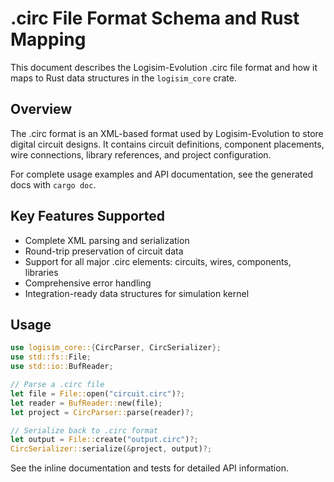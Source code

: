 # .circ File Format Schema and Rust Mapping

This document describes the Logisim-Evolution .circ file format and how it maps to Rust data structures in the `logisim_core` crate.

## Overview

The .circ format is an XML-based format used by Logisim-Evolution to store digital circuit designs. It contains circuit definitions, component placements, wire connections, library references, and project configuration.

For complete usage examples and API documentation, see the generated docs with `cargo doc`.

## Key Features Supported

- Complete XML parsing and serialization 
- Round-trip preservation of circuit data
- Support for all major .circ elements: circuits, wires, components, libraries
- Comprehensive error handling
- Integration-ready data structures for simulation kernel

## Usage

```rust
use logisim_core::{CircParser, CircSerializer};
use std::fs::File;
use std::io::BufReader;

// Parse a .circ file
let file = File::open("circuit.circ")?;  
let reader = BufReader::new(file);
let project = CircParser::parse(reader)?;

// Serialize back to .circ format
let output = File::create("output.circ")?;
CircSerializer::serialize(&project, output)?;
```

See the inline documentation and tests for detailed API information.
